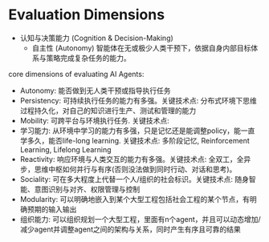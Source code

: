 # Evaluation Dimensions

- 认知与决策能力 (Cognition & Decision-Making)
  - 自主性 (Autonomy)
    智能体在无或极少人类干预下，依据自身内部目标体系与策略完成复杂任务的能力。


core dimensions of evaluating AI Agents:
- Autonomy: 能否做到无人类干预或指导执行任务
- Persistency: 可持续执行任务的能力有多强。关键技术点: 分布式环境下思维过程持久化，对自己的知识进行生产、测试和管理的能力
- Mobility: 可跨平台与环境执行任务. 关键技术点: 
- 学习能力: 从环境中学习的能力有多强，只是记忆还是能调整policy，能一直学多久，能否life-long learning. 关键技术点: 多阶段记忆, Reinforcement Learning, Lifelong Learning
- Reactivity: 响应环境与人类交互的能力有多强。关键技术点: 全双工，全异步，思维中枢如何并行与有序(否则没法做到同时行动、对话和思考)。
- Sociality: 可在多大程度上代替一个人/组织的社会标识。关键技术点: 随身智能、意图识别与对齐、权限管理与控制
- Modularity: 可以明确地嵌入到某个大型工程包括社会工程的某个节点，有明确预期的输入输出
- 组织能力: 可以组织规划一个大型工程，里面有n个agent，并且可以动态增加/减少agent并调整agent之间的架构与关系，同时产生有序且可靠的结果





